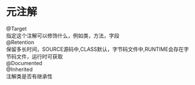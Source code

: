 # 元注解
@Target  
指定这个注解可以修饰什么，例如类，方法，字段  
@Retention  
保留多长时间，SOURCE源码中,CLASS默认，字节码文件中,RUNTIME会存在字节码文件，运行时可获取  
@Documented   
@Inherited  
注解类是否有继承性  